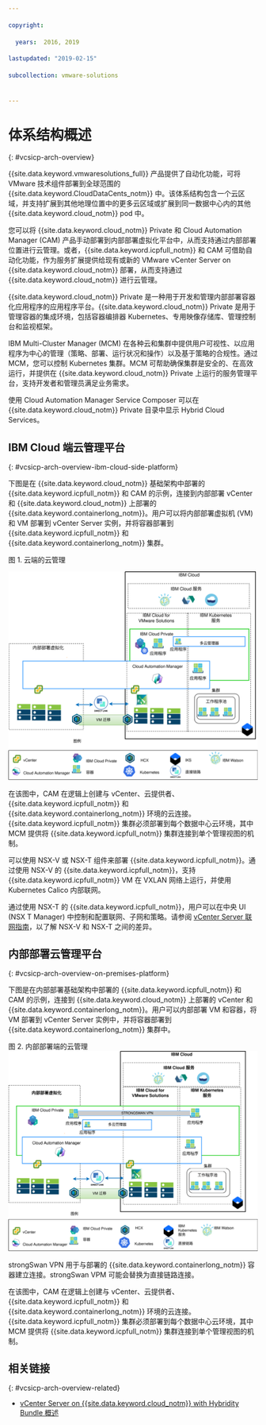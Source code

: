 ```yaml
---

copyright:

  years:  2016, 2019

lastupdated: "2019-02-15"

subcollection: vmware-solutions


---
```


# 体系结构概述
{: #vcsicp-arch-overview}

{{site.data.keyword.vmwaresolutions_full}} 产品提供了自动化功能，可将 VMware 技术组件部署到全球范围的 {{site.data.keyword.CloudDataCents_notm}} 中。该体系结构包含一个云区域，并支持扩展到其他地理位置中的更多云区域或扩展到同一数据中心内的其他 {{site.data.keyword.cloud_notm}} pod 中。

您可以将 {{site.data.keyword.cloud_notm}} Private 和 Cloud Automation Manager (CAM) 产品手动部署到内部部署虚拟化平台中，从而支持通过内部部署位置进行云管理。或者，{{site.data.keyword.icpfull_notm}} 和 CAM 可借助自动化功能，作为服务扩展提供给现有或新的 VMware vCenter Server on {{site.data.keyword.cloud_notm}} 部署，从而支持通过 {{site.data.keyword.cloud_notm}} 进行云管理。

{{site.data.keyword.cloud_notm}} Private 是一种用于开发和管理内部部署容器化应用程序的应用程序平台。{{site.data.keyword.cloud_notm}} Private 是用于管理容器的集成环境，包括容器编排器 Kubernetes、专用映像存储库、管理控制台和监视框架。

IBM Multi-Cluster Manager (MCM) 在各种云和集群中提供用户可视性、以应用程序为中心的管理（策略、部署、运行状况和操作）以及基于策略的合规性。通过 MCM，您可以控制 Kubernetes 集群。MCM 可帮助确保集群是安全的、在高效运行，并提供在 {{site.data.keyword.cloud_notm}} Private 上运行的服务管理平台，支持开发者和管理员满足业务需求。

使用 Cloud Automation Manager Service Composer 可以在 {{site.data.keyword.cloud_notm}} Private 目录中显示 Hybrid Cloud Services。

## IBM Cloud 端云管理平台
{: #vcsicp-arch-overview-ibm-cloud-side-platform}

下图是在 {{site.data.keyword.cloud_notm}} 基础架构中部署的 {{site.data.keyword.icpfull_notm}} 和 CAM 的示例，连接到内部部署 vCenter 和 {{site.data.keyword.cloud_notm}} 上部署的 {{site.data.keyword.containerlong_notm}}。用户可以将内部部署虚拟机 (VM) 和 VM 部署到 vCenter Server 实例，并将容器部署到 {{site.data.keyword.icpfull_notm}} 和 {{site.data.keyword.containerlong_notm}} 集群。

图 1. 云端的云管理

![在云上 - 云管理](vcsicp-oncloud-cloudmgt.svg)

在该图中，CAM 在逻辑上创建与 vCenter、云提供者、{{site.data.keyword.icpfull_notm}} 和 {{site.data.keyword.containerlong_notm}} 环境的云连接。{{site.data.keyword.icpfull_notm}} 集群必须部署到每个数据中心云环境，其中 MCM 提供将 {{site.data.keyword.icpfull_notm}} 集群连接到单个管理视图的机制。

可以使用 NSX-V 或 NSX-T 组件来部署 {{site.data.keyword.icpfull_notm}}。通过使用 NSX-V 的 {{site.data.keyword.icpfull_notm}}，支持 {{site.data.keyword.icpfull_notm}} VM 在 VXLAN 网络上运行，并使用 Kubernetes Calico 内部联网。

通过使用 NSX-T 的 {{site.data.keyword.icpfull_notm}}，用户可以在中央 UI (NSX T Manager) 中控制和配置联网、子网和策略。请参阅 [vCenter Server 联网指南](/docs/services/vmwaresolutions/archiref/vcsnsxt?topic=vmware-solutions-vcsnsxt-intro)，以了解 NSX-V 和 NSX-T 之间的差异。

## 内部部署云管理平台
{: #vcsicp-arch-overview-on-premises-platform}

下图是在内部部署基础架构中部署的 {{site.data.keyword.icpfull_notm}} 和 CAM 的示例，连接到 {{site.data.keyword.cloud_notm}} 上部署的 vCenter 和 {{site.data.keyword.containerlong_notm}}。用户可以内部部署 VM 和容器，将 VM 部署到 vCenter Server 实例中，并将容器部署到 {{site.data.keyword.containerlong_notm}} 集群中。

图 2. 内部部署端的云管理
![内部部署端的云管理](vcsicp-onprem-cloudmgt.svg)

strongSwan VPN 用于与部署的 {{site.data.keyword.containerlong_notm}} 容器建立连接。strongSwan VPM 可能会替换为直接链路连接。

在该图中，CAM 在逻辑上创建与 vCenter、云提供者、{{site.data.keyword.icpfull_notm}} 和 {{site.data.keyword.containerlong_notm}} 环境的云连接。{{site.data.keyword.icpfull_notm}} 集群必须部署到每个数据中心云环境，其中 MCM 提供将 {{site.data.keyword.icpfull_notm}} 集群连接到单个管理视图的机制。

## 相关链接
{: #vcsicp-arch-overview-related}

* [vCenter Server on {{site.data.keyword.cloud_notm}} with Hybridity Bundle 概述](/docs/services/vmwaresolutions/archiref/vcs?topic=vmware-solutions-vcs-hybridity-intro)

